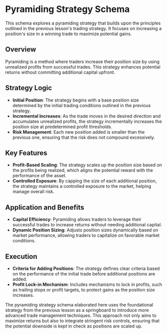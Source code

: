 # Pyramiding Strategy Schema

This schema explores a pyramiding strategy that builds upon the principles outlined in the previous lesson's trading strategy. It focuses on increasing a position's size in a winning trade to maximize potential gains.

## Overview

Pyramiding is a method where traders increase their position size by using unrealized profits from successful trades. This strategy enhances potential returns without committing additional capital upfront.

## Strategy Logic

- **Initial Position**: The strategy begins with a base position size determined by the initial trading conditions outlined in the previous strategy.
- **Incremental Increases**: As the trade moves in the desired direction and accumulates unrealized profits, the strategy incrementally increases the position size at predetermined profit thresholds.
- **Risk Management**: Each new position added is smaller than the previous one, ensuring that the risk does not compound excessively.

## Key Features

- **Profit-Based Scaling**: The strategy scales up the position size based on the profits being realized, which aligns the potential reward with the performance of the asset.
- **Controlled Exposure**: By capping the size of each additional position, the strategy maintains a controlled exposure to the market, helping manage overall risk.

## Application and Benefits

- **Capital Efficiency**: Pyramiding allows traders to leverage their successful trades to increase returns without needing additional capital.
- **Dynamic Position Sizing**: Adjusts position sizes dynamically based on market performance, allowing traders to capitalize on favorable market conditions.

## Execution

- **Criteria for Adding Positions**: The strategy defines clear criteria based on the performance of the initial trade before additional positions are added.
- **Profit Lock-in Mechanism**: Includes mechanisms to lock in profits, such as trailing stops or profit targets, to protect gains as the position size increases.

The pyramiding strategy schema elaborated here uses the foundational strategy from the previous lesson as a springboard to introduce more advanced trade management techniques. This approach not only aims to maximize returns but also to integrate stringent risk controls, ensuring that the potential downside is kept in check as positions are scaled up.

